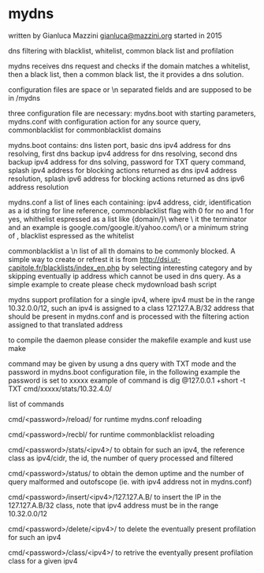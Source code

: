 # mydns
written by Gianluca Mazzini gianluca@mazzini.org
started in 2015

dns filtering with blacklist, whitelist, common black list and profilation

mydns receives dns request and checks if the domain matches a whitelist, then a black list, then a common black list, the it provides a dns solution.

configuration files are space or \n separated fields and are supposed to be in /mydns

three configuration file are necessary: mydns.boot with starting parameters, mydns.conf with configuration action for any source query, commonblacklist for commonblacklist domains

mydns.boot contains: dns listen port, basic dns ipv4 address for dns resolving, first dns backup ipv4 address for dns resolving, second dns backup ipv4 address for dns solving, password for TXT query command, splash ipv4 address for blocking actions returned as dns ipv4 address resolution, splash ipv6 address for blocking actions returned as dns ipv6 address resolution

mydns.conf a list of lines each containing: ipv4 address, cidr, identification as a id string for line reference, commonblacklist flag with 0 for no and 1 for yes, whithelist espressed as a list like {domain/}\ where \ it the terminator and an example is google.com/google.it/yahoo.com/\ or a minimum string of \, blacklist espressed as the whitelist

commonblacklist a \n list of all th domains to be commonly blocked. A simple way to create or refrest it is from http://dsi.ut-capitole.fr/blacklists/index_en.php by selecting interesting category and by skipping eventually ip address which cannot be used in dns query. As a simple example to create please check mydownload bash script

mydns support profilation for a single ipv4, where ipv4 must be in the range 10.32.0.0/12, such an ipv4 is assigned to a class 127.127.A.B/32 address that should be present in mydns.conf and is processed with the filtering action assigned to that translated address

to compile the daemon please consider the makefile example and kust use make

command may be given by usung a dns query with TXT mode and the password in mydns.boot configuration file, in the following example the password is set to xxxxx
example of command is dig @127.0.0.1 +short -t TXT cmd/xxxxx/stats/10.32.4.0/

list of commands

cmd/&lt;password&gt;/reload/ for runtime mydns.conf reloading

cmd/&lt;password&gt;/recbl/ for runtime commonblacklist reloading

cmd/&lt;password&gt;/stats/&lt;ipv4&gt;/ to obtain for such an ipv4, the reference class as ipv4/cidr, the id, the number of query processed and filtered

cmd/&lt;password&gt;/status/ to obtain the demon uptime and the number of query malformed and outofscope (ie. with ipv4 address not in mydns.conf)

cmd/&lt;password&gt;/insert/&lt;ipv4&gt;/127.127.A.B/ to insert the IP in the 127.127.A.B/32 class, note that ipv4 address must be in the range 10.32.0.0/12

cmd/&lt;password&gt;/delete/&lt;ipv4&gt;/ to delete the eventually present profilation for such an ipv4

cmd/&lt;password&gt;/class/&lt;ipv4&gt;/ to retrive the eventyally present profilation class for a given ipv4
